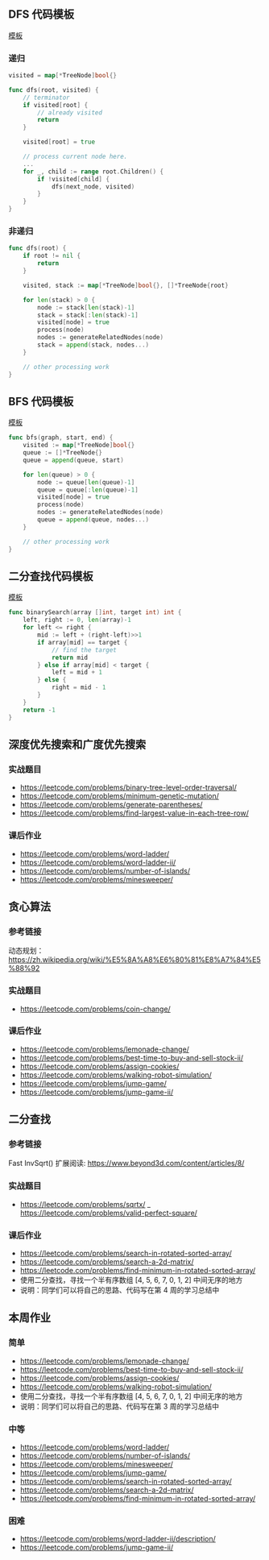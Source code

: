## DFS 代码模板
[模板](https://shimo.im/docs/ddgwCccJQKxkrcTq/read)

### 递归
```go
visited = map[*TreeNode]bool{}

func dfs(root, visited) {
    // terminator
    if visited[root] {
    	// already visited 
    	return 
    }

	visited[root] = true 

	// process current node here. 
	...
	for _, child := range root.Children() {
		if !visited[child] {
            dfs(next_node, visited)
        }
    }
}
```

### 非递归
```go
func dfs(root) {
	if root != nil {
		return
	}

	visited, stack := map[*TreeNode]bool{}, []*TreeNode{root}

	for len(stack) > 0 {
		node := stack[len(stack)-1]
		stack = stack[:len(stack)-1]
		visited[node] = true
		process(node)
		nodes := generateRelatedNodes(node)
		stack = append(stack, nodes...)
	}

	// other processing work
}
```

## BFS 代码模板
[模板](https://shimo.im/docs/P8TqKHGKt3ytkYYd/read)

```go
func bfs(graph, start, end) {
	visited := map[*TreeNode]bool{}
	queue := []*TreeNode{}
	queue = append(queue, start)

	for len(queue) > 0 {
		node := queue[len(queue)-1]
		queue = queue[:len(queue)-1]
		visited[node] = true
		process(node)
		nodes := generateRelatedNodes(node)
		queue = append(queue, nodes...)
	}

	// other processing work
}
```

## 二分查找代码模板
[模板](https://shimo.im/docs/hjQqRQkGgwd9g36J/read)

```go
func binarySearch(array []int, target int) int {
	left, right := 0, len(array)-1
	for left <= right {
		mid := left + (right-left)>>1
		if array[mid] == target {
			// find the target
			return mid
		} else if array[mid] < target {
			left = mid + 1
		} else {
			right = mid - 1
		}
	}
	return -1
}
```

## 深度优先搜索和广度优先搜索

### 实战题目
- https://leetcode.com/problems/binary-tree-level-order-traversal/
- https://leetcode.com/problems/minimum-genetic-mutation/
- https://leetcode.com/problems/generate-parentheses/
- https://leetcode.com/problems/find-largest-value-in-each-tree-row/

### 课后作业
- https://leetcode.com/problems/word-ladder/
- https://leetcode.com/problems/word-ladder-ii/
- https://leetcode.com/problems/number-of-islands/
- https://leetcode.com/problems/minesweeper/

## 贪心算法

### 参考链接
动态规划：https://zh.wikipedia.org/wiki/%E5%8A%A8%E6%80%81%E8%A7%84%E5%88%92

### 实战题目
- https://leetcode.com/problems/coin-change/

### 课后作业
- https://leetcode.com/problems/lemonade-change/
- https://leetcode.com/problems/best-time-to-buy-and-sell-stock-ii/
- https://leetcode.com/problems/assign-cookies/
- https://leetcode.com/problems/walking-robot-simulation/
- https://leetcode.com/problems/jump-game/
- https://leetcode.com/problems/jump-game-ii/

## 二分查找

### 参考链接
Fast InvSqrt() 扩展阅读: https://www.beyond3d.com/content/articles/8/

### 实战题目
- https://leetcode.com/problems/sqrtx/
_ https://leetcode.com/problems/valid-perfect-square/

### 课后作业
- https://leetcode.com/problems/search-in-rotated-sorted-array/
- https://leetcode.com/problems/search-a-2d-matrix/
- https://leetcode.com/problems/find-minimum-in-rotated-sorted-array/
- 使用二分查找，寻找一个半有序数组 [4, 5, 6, 7, 0, 1, 2] 中间无序的地方
- 说明：同学们可以将自己的思路、代码写在第 4 周的学习总结中

## 本周作业

### 简单
- https://leetcode.com/problems/lemonade-change/
- https://leetcode.com/problems/best-time-to-buy-and-sell-stock-ii/
- https://leetcode.com/problems/assign-cookies/
- https://leetcode.com/problems/walking-robot-simulation/
- 使用二分查找，寻找一个半有序数组 [4, 5, 6, 7, 0, 1, 2] 中间无序的地方
- 说明：同学们可以将自己的思路、代码写在第 3 周的学习总结中

### 中等
- https://leetcode.com/problems/word-ladder/
- https://leetcode.com/problems/number-of-islands/
- https://leetcode.com/problems/minesweeper/
- https://leetcode.com/problems/jump-game/
- https://leetcode.com/problems/search-in-rotated-sorted-array/
- https://leetcode.com/problems/search-a-2d-matrix/
- https://leetcode.com/problems/find-minimum-in-rotated-sorted-array/

### 困难
- https://leetcode.com/problems/word-ladder-ii/description/
- https://leetcode.com/problems/jump-game-ii/